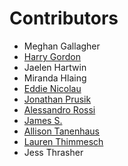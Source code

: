 Contributors
============
- Meghan Gallagher
- [Harry Gordon](https://www.mrharrygordon.com)
- Jaelen Hartwin
- Miranda Hlaing
- [Eddie Nicolau](http://www.eddienicolau.com)
- [Jonathan Prusik](https://github.com/jprusik)
- [Alessandro Rossi](https://github.com/fuoripiove)
- [James S.](https://github.com/StripeyType)
- [Allison Tanenhaus](https://twitter.com/atanenhaus)
- [Lauren Thimmesch](http://www.laurenthimmesch.com)
- Jess Thrasher
